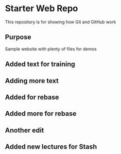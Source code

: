 # Starter Web Repo

This repository is for showing how Git and GitHub work

## Purpose

Sample website with plenty of files for demos

## Added text for training

## Adding more text

## Added for rebase

## Added more for rebase

## Another edit

## Added new lectures for Stash